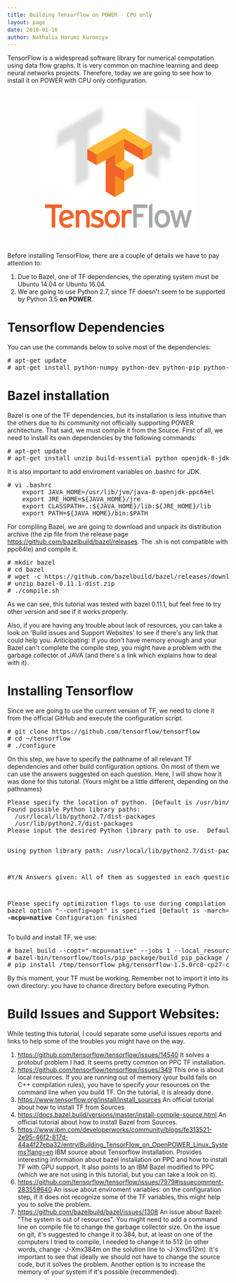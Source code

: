 ```yaml
---
title: Building Tensorflow on POWER - CPU only
layout: page
date: 2018-01-16
author: Nathalia Harumi Kuromiya
---
```


<style>
    [data-text] {
    }
    [data-text]::after {
      content: attr(data-text);
    }
</style>

TensorFlow is a widespread software library for numerical computation using data flow graphs. It is very common on machine learning and deep neural networks projects. Therefore, today we are going to see how to install it on POWER with CPU only configuration.  

<center><img src="./building-tensorflow-on-power-images/tf-logo.png" style="padding: 25px 0px"/></center>

Before installing TensorFlow, there are a couple of details we have to pay attention to:
1. Due to Bazel, one of TF dependencies, the operating system must be Ubuntu 14.04 or Ubuntu 16.04.
2. We are going to use Python 2.7, since TF doesn't seem to be supported by Python 3.5 <strong>on POWER</strong>.

# Tensorflow Dependencies
You can use the commands below to solve most of the dependencies:

<div class="codehilite"><pre><span></span><span data-text="# "></span>apt-get update
<span data-text="# "></span>apt-get install python-numpy python-dev python-pip python-wheel
</pre></div>

# Bazel installation
Bazel is one of the TF dependencies, but its installation is less intuitive than the others due to its community not officially supporting POWER architecture. That said, we must compile it from the Source. First of all, we need to install its own dependencies by the following commands:

<div class="codehilite"><pre><span></span><span data-text="# "></span>apt-get update
<span data-text="# "></span>apt-get install unzip build-essential python openjdk-8-jdk protobuf-compiler zip g++ zlib1g-dev
</pre></div>

It is also important to add enviroment variables on .bashrc for JDK.

<div class="codehilite"><pre><span></span><span data-text="# "></span>vi .bashrc
	export JAVA_HOME=/usr/lib/jvm/java-8-openjdk-ppc64el
	export JRE_HOME=${JAVA_HOME}/jre
	export CLASSPATH=.:${JAVA_HOME}/lib:${JRE_HOME}/lib
	export PATH=${JAVA_HOME}/bin:$PATH
</pre></div>

For compiling Bazel, we are going to download and unpack its distribution archive (the zip file from the release page https://github.com/bazelbuild/bazel/releases. The .sh is not compatible with ppc64le) and compile it.

<div class="codehilite"><pre><span></span><span data-text="# "></span>mkdir bazel
<span data-text="# "></span>cd bazel
<span data-text="# "></span>wget -c https://github.com/bazelbuild/bazel/releases/download/0.11.1/bazel-0.11.1-dist.zip #if you want to download other version of bazel, this link must be switched by the one you are intenting to use.
<span data-text="# "></span>unzip bazel-0.11.1-dist.zip
<span data-text="# "></span>./compile.sh
</pre></div>

As we can see, this tutorial was tested with bazel 0.11.1, but feel free to try other version and see if it works properly.

Also, if you are having any trouble about lack of resources, you can take a look on 'Build issues and Support Websites' to see if there's any link that could help you. Anticipating: if you don't have memory enough and your Bazel can't complete the compile step, you might have a problem with the garbage collector of JAVA (and there's a link which explains how to deal with it).

# Installing Tensorflow

Since we are going to use the current version of TF, we need to clone it from the official GitHub and execute the configuration script.

<div class="codehilite"><pre><span></span><span data-text="# "></span>git clone https://github.com/tensorflow/tensorflow
<span data-text="# "></span>cd ~/tensorflow
<span data-text="# "></span>./configure
</pre></div>

On this step, we have to specify the pathname of all relevant TF dependencies and other build configuration options. On most of them we can use the answers suggested on each question. Here, I will show how it was done for this tutorial. (Yours might be a little different, depending on the pathnames)

<div class="codehilite"><pre><span></span>Please specify the location of python. [Default is /usr/bin/python]: <strong>/usr/bin/python2.7</strong>
Found possible Python library paths:
  /usr/local/lib/python2.7/dist-packages
  /usr/lib/python2.7/dist-packages
Please input the desired Python library path to use.  Default is [/usr/lib/python2.7/dist-packages]:<strong> /usr/lib/python2.7/dist-packages </strong>

Using python library path: /usr/local/lib/python2.7/dist-packages

#Y/N Answers given: All of them as suggested in each question.

Please specify optimization flags to use during compilation when bazel option "--config=opt" is specified [Default is -march=native]: <strong>-mcpu=native</strong>
Configuration finished
</pre></div>

To build and install TF, we use:

<div class="codehilite"><pre><span></span><span data-text="# "></span>bazel build --copt="-mcpu=native" --jobs 1 --local_resources 2048,0.5,1.0 //tensorflow/tools/pip_package:build_pip_package
<span data-text="# "></span>bazel-bin/tensorflow/tools/pip_package/build_pip_package /tmp/tensorflow_pkg #creates the pip package
<span data-text="# "></span>pip install /tmp/tensorflow_pkg/tensorflow-1.5.0rc0-cp27-cp27mu-linux_ppc64le.whl #installs the pip package. This name depends on your operating system, Python version and CPU only vs. GPU support. Therefore, check it out its name before this step.
</pre></div>

By this moment, your TF must be working. Remember not to import it into its own directory: you have to chance directory before executing Python.

# Build Issues and Support Websites:

While testing this tutorial, I could separate some useful issues reports and links to help some of the troubles you might have on the way.

1. https://github.com/tensorflow/tensorflow/issues/14540 It solves a protobuf problem I had. It seems pretty common on PPC TF installation.
2. https://github.com/tensorflow/tensorflow/issues/349 This one is about local resources. If you are running out of memory (your build fails on C++ compilation rules), you have to specify your resources on the command line when you build TF. On the tutorial, it is already done.
3. https://www.tensorflow.org/install/install_sources An official tutorial about how to install TF from Sources
4. https://docs.bazel.build/versions/master/install-compile-source.html An official tutorial about how to install Bazel from Sources.
5. https://www.ibm.com/developerworks/community/blogs/fe313521-2e95-46f2-817d-44a4f27eba32/entry/Building_TensorFlow_on_OpenPOWER_Linux_Systems?lang=en IBM source about Tensorflow installation. Provides interesting information about bazel installation on PPC and how to install TF with GPU support. It also points to an IBM Bazel modified to PPC (which we are not using in this tutorial, but you can take a look on it).
6. https://github.com/tensorflow/tensorflow/issues/7979#issuecomment-283559640 An issue about enviroment variables: on the configuration step, if it does not recognize some of the TF variables, this might help you to solve the problem.
7. https://github.com/bazelbuild/bazel/issues/1308 An issue about Bazel: "The system is out of resources". You might need to add a command line on compile file to change the garbage collector size. On the issue on git, it's suggested to change it to 384, but, at least on one of the computers I tried to compile, I needed to change it to 512 (in other words, change -J-Xmx384m on the solution line to -J-Xmx512m). It's important to see that ideally we should not have to change the source code, but it solves the problem. Another option is to increase the memory of your system if it's possible (recommended).
